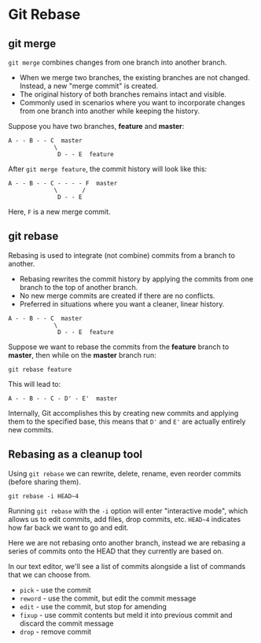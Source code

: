 # Git Rebase

## git merge

`git merge` combines changes from one branch into another branch.

- When we merge two branches, the existing branches are not changed. Instead, a new "merge commit" is created.
- The original history of both branches remains intact and visible.
- Commonly used in scenarios where you want to incorporate changes from one branch into another while keeping the history.

Suppose you have two branches, **feature** and **master**:

```
A - - B - - C  master
             \
              D - - E  feature
```

After `git merge feature`, the commit history will look like this:

```
A - - B - - C - - - - F  master
             \       /
              D - - E
```

Here, `F` is a new merge commit.

## git rebase

Rebasing is used to integrate (not combine) commits from a branch to another.

- Rebasing rewrites the commit history by applying the commits from one branch to the top of another branch.
- No new merge commits are created if there are no conflicts.
- Preferred in situations where you want a cleaner, linear history.

```
A - - B - - C  master
             \
              D - - E  feature
```

Suppose we want to rebase the commits from the **feature** branch to **master**, then while on the **master** branch run:

```
git rebase feature
```

This will lead to:

```
A - - B - - C - D' - E'  master
```

Internally, Git accomplishes this by creating new commits and applying them to the specified base, this means that `D'` and `E'` are actually entirely new commits.

## Rebasing as a cleanup tool

Using `git rebase` we can rewrite, delete, rename, even reorder commits (before sharing them).

`git rebase -i HEAD~4`

Running `git rebase` with the `-i` option will enter "interactive mode", which allows us to edit commits, add files, drop commits, etc. `HEAD~4` indicates how far back we want to go and edit.

Here we are not rebasing onto another branch, instead we are rebasing a series of commits onto the HEAD that they currently are based on.

In our text editor, we'll see a list of commits alongside a list of commands that we can choose from.

- `pick` - use the commit
- `reword` - use the commit, but edit the commit message
- `edit` - use the commit, but stop for amending
- `fixup` - use commit contents but meld it into previous commit and discard the commit message
- `drop` - remove commit
